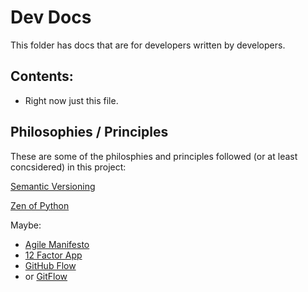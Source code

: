 # Dev Docs

This folder has docs that are for developers written by developers.

## Contents:
* Right now just this file.

## Philosophies / Principles

These are some of the philosphies and principles followed (or at least concsidered) in this project:

[Semantic Versioning](https://semver.org/)

[Zen of Python](https://www.python.org/dev/peps/pep-0020/)

Maybe:
  * [Agile Manifesto](http://agilemanifesto.org/)
  * [12 Factor App](https://12factor.net/)
  * [GitHub Flow](https://guides.github.com/introduction/flow/)
  * or [GitFlow](https://nvie.com/posts/a-successful-git-branching-model/)


